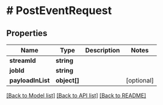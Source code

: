 # # PostEventRequest

## Properties

Name | Type | Description | Notes
------------ | ------------- | ------------- | -------------
**streamId** | **string** |  |
**jobId** | **string** |  |
**payloadInList** | **object[]** |  | [optional]

[[Back to Model list]](../../README.md#models) [[Back to API list]](../../README.md#endpoints) [[Back to README]](../../README.md)
